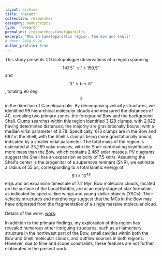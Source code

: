 ```yaml
---
layout: archive
title: "Recent"
collection: researches
category: manuscripts
type: 'research'
permalink: /researches/Camelopardalis
excerpt: 'MCs in Camelopardalis region, the Bow and Shell'
# date: 2024-9-24
author_profile: true
---
```


This study presents CO isotopologue observations of a region spanning $$147.5^{\circ} \leq l \leq 159.5^{\circ}$$ and $$0^{\circ} \leq b \leq 8^{\circ}$$, totaling 96 deg$$^2$$ in the direction of Camelopardalis. By decomposing velocity structures, we identified 99 hierarchical molecular clouds and measured the distances of 40, revealing two primary zones: the foreground Bow and the background Shell. Clump searches within this region identified 3,128 clumps, with 2,022 having determined distances; the majority are gravitationally bound, with a median virial parameter of 0.78. Specifically, 613 clumps are in the Bow and 682 in the Shell, with the Shell's clumps being more gravitationally bound, indicated by a smaller virial parameter. The total mass of the region is estimated at 25,269 solar masses, with the Shell contributing significantly more mass than the Bow, which contains 2,467 solar masses. PV diagrams suggest the Shell has an expansion velocity of 7.5 km/s. Assuming the Shell's center is the progenitor of a supernova remnant (SNR), we estimate a radius of 55 pc, corresponding to a total kinetic energy of $$9.1 \times 10^{48}$$ ergs and an expansion timescale of 7.2 Myr. Bow molecular clouds, located on the surface of the Local Bubble, are at an early stage of star formation, as indicated by spectral line wings and young stellar objects (YSOs). Their velocity structures and morphology suggest that the MCs in the Bow may have originated from the fragmentation of a single massive molecular cloud.

Details of the work: [work](../files/Camelopardalis_report).

In addition to the primary findings, my exploration of this region has revealed numerous other intriguing structures, such as a filamentary structure in the northwest part of the Bow, small cavities within both the Bow and Shell molecular clouds, and outflow sources in both regions. However, due to time and scope constraints, these features are not further elaborated in the present work.
